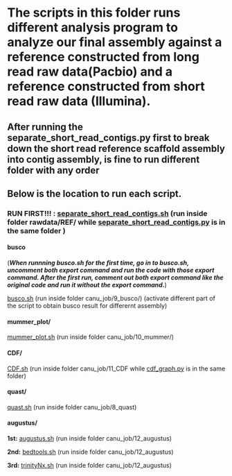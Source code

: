 # The scripts in this folder runs different analysis program to analyze our final assembly against a reference constructed from long read raw data(Pacbio) and a reference constructed from short read raw data (Illumina).

## After running the separate_short_read_contigs.py first to break down the short read reference scaffold assembly into contig assembly, is fine to run different folder with any order

## Below is the location to run each script.

### **RUN FIRST!!! : [separate_short_read_contigs.sh](separate_short_read_contigs.sh)  (run inside folder rawdata/REF/ while [separate_short_read_contigs.py](separate_short_read_contigs.py) is in the same folder )**

#### busco

(***When runnning busco.sh for the first time, go in to busco.sh, uncomment both export command and run the code with those export command. After the first run, comment out both export command like the original code and run it without the export command.***)


[busco.sh](busco/busco.sh)  (run inside folder canu_job/9_busco/) (activate different part of the script to obtain busco result for differernt assembly)

#### mummer_plot/

[mummer_plot.sh](mummer_plot/mummer_plot.sh)  (run inside folder canu_job/10_mummer/)

#### CDF/

[CDF.sh](CDF/CDF.sh)  (run inside folder canu_job/11_CDF while [cdf_graph.py](CDF/cdf_graph.py) is in the same folder)

#### quast/

[quast.sh](quast/quast.sh)  (run inside folder canu_job/8_quast)

#### augustus/

**1st:** [augustus.sh](augustus/augustus.sh)  (run inside folder canu_job/12_augustus)

**2nd:** [bedtools.sh](augustus/bedtools.sh)  (run inside folder canu_job/12_augustus)

**3rd:** [trinityNx.sh](augustus/trinityNx.sh)  (run inside folder canu_job/12_augustus)
